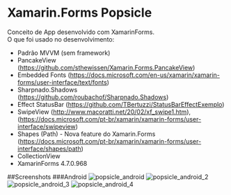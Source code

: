 
# Xamarin.Forms Popsicle
Conceito de App desenvolvido com XamarinForms. </br>
O que foi usado no desenvolvimento:
- Padrão MVVM (sem framework)
- PancakeView (https://github.com/sthewissen/Xamarin.Forms.PancakeView)
- Embedded Fonts (https://docs.microsoft.com/en-us/xamarin/xamarin-forms/user-interface/text/fonts)
- Sharpnado.Shadows (https://github.com/roubachof/Sharpnado.Shadows)
- Effect StatusBar (https://github.com/TBertuzzi/StatusBarEffectExemplo)
- SwipeView (http://www.macoratti.net/20/02/xf_swipe1.htm),(https://docs.microsoft.com/pt-br/xamarin/xamarin-forms/user-interface/swipeview)
- Shapes (Path) - Nova feature do Xamarin.Forms (https://docs.microsoft.com/pt-br/xamarin/xamarin-forms/user-interface/shapes/path)
- CollectionView
- XamarinForms 4.7.0.968

##Screenshots
###Android
![popsicle_android](https://user-images.githubusercontent.com/28712287/87440968-f1dac980-c5c8-11ea-92b3-650802ae04fa.jpg)
![popsicle_android_2](https://user-images.githubusercontent.com/28712287/87441056-0919b700-c5c9-11ea-95a0-6ed6fcf3f308.jpg)
![popsicle_android_3](https://user-images.githubusercontent.com/28712287/87441110-18990000-c5c9-11ea-8245-a416403c7e41.jpg)
![popsicle_android_4](https://user-images.githubusercontent.com/28712287/87441125-1cc51d80-c5c9-11ea-9b80-a5c5811d085c.jpg)
